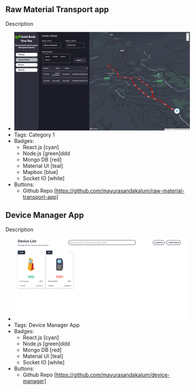 ## Raw Material Transport app
Description
- ![raw_maretial_app](../assets/raw_maretial_app.jpg)
- Tags: Category 1
- Badges:
  - React.js [cyan]
  - Node.js [green]ddd
  - Mongo DB [red]
  - Material UI [teal]
  - Mapbox [blue]
  - Socket IO [white]
- Buttons:
  - Github Repo [https://github.com/mayurasandakalum/raw-material-transport-app]

## Device Manager App
Description
- ![Device Manager App](../assets/device_manager.png)
- Tags: Device Manager App
- Badges:
  - React.js [cyan]
  - Node.js [green]ddd
  - Mongo DB [red]
  - Material UI [teal]
  - Socket IO [white]
- Buttons:
  - Github Repo [https://github.com/mayurasandakalum/device-manager]
